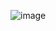 ![image](https://user-images.githubusercontent.com/103720259/218011257-c99223e1-6d19-44c1-950e-78acc8d125a0.png)

